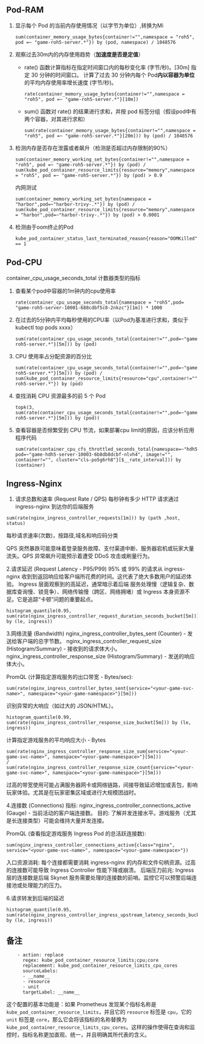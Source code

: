 ## Pod-RAM

1. 显示每个 Pod 的当前内存使用情况（以字节为单位）,转换为Mi

   ```
   sum(container_memory_usage_bytes{container!="",namespace = "roh5", pod =~ "game-roh5-server.*"}) by (pod, namespace) / 1048576
   ```

2. 观察过去30m内的内存使用趋势（**加速度是否是定值**）

   + rate() 函数计算指标在指定时间窗口内的每秒变化率 (字节/秒)。[30m] 指定 30 分钟的时间窗口。 计算了过去 30 分钟内每个 Pod**内以容器为单位** 的平均内存使用率增长速度 (字节/秒)。

     ```
     rate(container_memory_usage_bytes{container!="",namespace = "roh5", pod =~ "game-roh5-server.*"}[10m])
     ```

   + sum() 函数对 rate() 的结果进行求和，并按 pod 标签分组（假设pod中有两个容器，对其进行求和）

     ```
     sum(rate(container_memory_usage_bytes{container!="",namespace = "roh5", pod =~ "game-roh5-server.*"}[20m])) by (pod) / 1048576
     ```

3. 检测内存是否存在泄露或者飙升（检测是否超过内存限制的90%）

   ```
   sum(container_memory_working_set_bytes{container!="",namespace = "roh5", pod =~ "game-roh5-server.*"}) by (pod) /
   sum(kube_pod_container_resource_limits{resource="memory",namespace = "roh5", pod =~ "game-roh5-server.*"}) by (pod) > 0.9
   ```

   内网测试

   ```
   sum(container_memory_working_set_bytes{namespace = "harbor",pod=~"harbor-trivy-.*"}) by (pod) /
   sum(kube_pod_container_resource_limits{resource="memory",namespace = "harbor",pod=~"harbor-trivy-.*"}) by (pod) > 0.0001
   ```

4. 检测由于oom终止的Pod

   ```
   kube_pod_container_status_last_terminated_reason{reason="OOMKilled"} == 1
   ```

## Pod-CPU

container_cpu_usage_seconds_total 计数器类型的指标

1. 查看某个pod中容器的1m钟内的cpu使用率

   ```
   rate(container_cpu_usage_seconds_total{namespace = "roh5",pod= "game-roh5-server-10001-688cdbf5c8-2nkzc"}[1m]) * 1000
   ```

2. 在过去的5分钟内平均每秒使用的CPU率（以Pod为基准进行求和，类似于kubectl  top pods xxxx）

   ```
   sum(rate(container_cpu_usage_seconds_total{container!="",pod=~"game-roh5-server.*"}[5m])) by (pod)
   ```

3. CPU 使用率占分配资源的百分比

   ```
   sum(rate(container_cpu_usage_seconds_total{container!="",pod=~"game-roh5-server.*"}[5m])) by (pod) /
   sum(kube_pod_container_resource_limits{resource="cpu",container!="",pod=~"game-roh5-server.*"}) by (pod) 
   ```

4. 查找消耗 CPU 资源最多的前 5 个 Pod

   ```
   topk(3, sum(rate(container_cpu_usage_seconds_total{container!="",pod=~"game-roh5-server.*"}[5m])) by (pod))
   ```

5. 查看容器是否频繁受到 CPU 节流，如果部署cpu limit的原因，应该分析应用程序代码

   ```
   sum(rate(container_cpu_cfs_throttled_seconds_total{namespace=~"hdh5", pod=~"game-hdh5-server-10003-6b8db8dcbf-nlvh4", image!="", container!="", cluster="cls-po5g6rh8"}[$__rate_interval])) by (container)
   ```
## Ingress-Nginx
1. 请求总数和速率 (Request Rate / QPS)
每秒钟有多少 HTTP 请求通过 ingress-nginx 到达你的后端服务
```
sum(rate(nginx_ingress_controller_requests[1m])) by (path ,host, status)
```

每秒请求速率(次数)，按路径,域名和响应码分类

QPS 突然暴跌可能意味着登录服务故障、支付渠道中断、服务器宕机或玩家大量流失。QPS 异常飙升可能预示着遭受 DDoS 攻击或刷量行为。


2.请求延迟 (Request Latency - P95/P99)
95% 或 99% 的请求从 ingress-nginx 收到到返回响应给客户端所花费的时间。这代表了绝大多数用户的延迟体验。
Ingress 层面观察到的高延迟，通常暗示着后端 服务处理慢（逻辑复杂、数据库查询慢、锁竞争）、网络传输慢（跨区、网络拥堵）或 Ingress 本身资源不足。它是追踪“卡顿”问题的重要起点。
```
histogram_quantile(0.95, sum(rate(nginx_ingress_controller_request_duration_seconds_bucket[5m])) by (le, ingress))
```

3.网络流量 (Bandwidth)
nginx_ingress_controller_bytes_sent (Counter) - 发送给客户端的总字节数。
nginx_ingress_controller_request_size (Histogram/Summary) - 接收到的请求体大小。
nginx_ingress_controller_response_size (Histogram/Summary) - 发送的响应体大小。

PromQL (计算指定游戏服务的出口带宽 - Bytes/sec):
```
sum(rate(nginx_ingress_controller_bytes_sent{service="<your-game-svc-name>", namespace="<your-game-namespace>"}[5m]))
```
识别异常的大响应（如过大的 JSON/HTML）。
```
histogram_quantile(0.99, sum(rate(nginx_ingress_controller_response_size_bucket[5m])) by (le, ingress))
```

计算指定游戏服务的平均响应大小 - Bytes
```
sum(rate(nginx_ingress_controller_response_size_sum{service="<your-game-svc-name>", namespace="<your-game-namespace>"}[5m]))
/
sum(rate(nginx_ingress_controller_response_size_count{service="<your-game-svc-name>", namespace="<your-game-namespace>"}[5m]))
```

过高的带宽使用可能占满服务器网卡或网络链路，间接导致延迟增加或丢包，影响玩家体验。尤其是在玩家密集区域或进行大规模团战时。

4.连接数 (Connections)
指标: nginx_ingress_controller_connections_active (Gauge) - 当前活动的客户端连接数。
目的: 了解并发连接水平。游戏服务（尤其是长连接类型）可能会维持大量并发连接。

PromQL (查看指定游戏服务 Ingress Pod 的总活跃连接数):
```
sum(nginx_ingress_controller_connections_active{class="nginx", service="<your-game-svc-name>", namespace="<your-game-namespace>"})
```

入口资源消耗: 每个连接都需要消耗 ingress-nginx 的内存和文件句柄资源。过高的连接数可能导致 Ingress Controller 性能下降或崩溃。
后端压力前兆: Ingress 层的连接数是后端 Skynet 服务需要处理的连接数的前哨。监控它可以预警后端连接池或处理能力的压力。

6.请求转发到后端的延迟
```
histogram_quantile(0.95, sum(rate(nginx_ingress_controller_ingress_upstream_latency_seconds_bucket[5m])) by (le, ingress))
```

## 备注

```
    - action: replace
      regex: kube_pod_container_resource_limits;cpu;core
      replacement: kube_pod_container_resource_limits_cpu_cores
      sourceLabels:
      - __name__
      - resource
      - unit
      targetLabel: __name__
```

这个配置的基本功能是：如果 Prometheus 发现某个指标名称是 `kube_pod_container_resource_limits`，并且它的 `resource` 标签是 `cpu`，它的 `unit` 标签是 `core`，那么它会将该指标的名称替换为 `kube_pod_container_resource_limits_cpu_cores`。这样的操作使得在查询和监控时，指标名称更加直观、统一，并且明确其所代表的含义。
